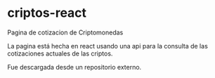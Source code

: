 # criptos-react
Pagina de cotizacion de Criptomonedas

La pagina está hecha en react usando una api para la consulta de las cotizaciones actuales de las criptos.

Fue descargada desde un repositorio externo.
